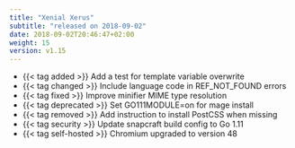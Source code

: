 ```yaml
---
title: "Xenial Xerus"
subtitle: "released on 2018-09-02"
date: 2018-09-02T20:46:47+02:00
weight: 15
version: v1.15
---
```


- {{< tag added >}} Add a test for template variable overwrite
- {{< tag changed >}} Include language code in REF_NOT_FOUND errors
- {{< tag fixed >}} Improve minifier MIME type resolution
- {{< tag deprecated >}} Set GO111MODULE=on for mage install
- {{< tag removed >}} Add instruction to install PostCSS when missing
- {{< tag security >}} Update snapcraft build config to Go 1.11
- {{< tag self-hosted >}} Chromium upgraded to version 48
